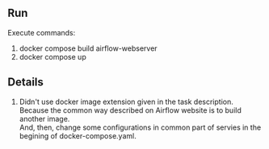 ## Run

Execute commands:
1. docker compose build airflow-webserver
2. docker compose up

## Details

1. Didn't use docker image extension given in the task description. Because the common way described on Airflow website is to build another image.  
And, then, change some configurations in common part of servies in the begining of docker-compose.yaml.